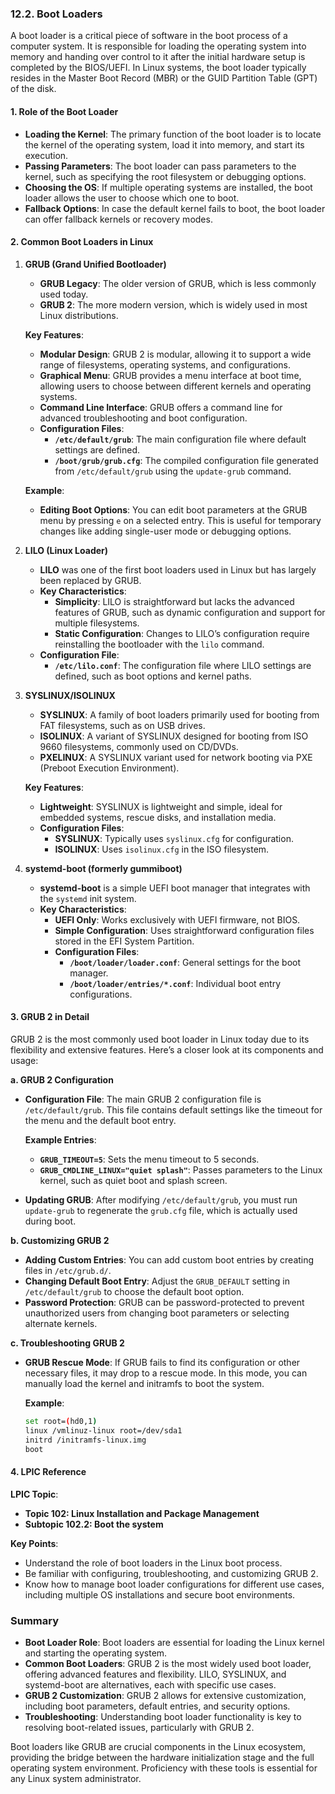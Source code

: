 ### 12.2. Boot Loaders

A boot loader is a critical piece of software in the boot process of a computer system. It is responsible for loading the operating system into memory and handing over control to it after the initial hardware setup is completed by the BIOS/UEFI. In Linux systems, the boot loader typically resides in the Master Boot Record (MBR) or the GUID Partition Table (GPT) of the disk.

#### 1. **Role of the Boot Loader**

- **Loading the Kernel**: The primary function of the boot loader is to locate the kernel of the operating system, load it into memory, and start its execution.
- **Passing Parameters**: The boot loader can pass parameters to the kernel, such as specifying the root filesystem or debugging options.
- **Choosing the OS**: If multiple operating systems are installed, the boot loader allows the user to choose which one to boot.
- **Fallback Options**: In case the default kernel fails to boot, the boot loader can offer fallback kernels or recovery modes.

#### 2. **Common Boot Loaders in Linux**

1. **GRUB (Grand Unified Bootloader)**

   - **GRUB Legacy**: The older version of GRUB, which is less commonly used today.
   - **GRUB 2**: The more modern version, which is widely used in most Linux distributions.

   **Key Features**:
   - **Modular Design**: GRUB 2 is modular, allowing it to support a wide range of filesystems, operating systems, and configurations.
   - **Graphical Menu**: GRUB provides a menu interface at boot time, allowing users to choose between different kernels and operating systems.
   - **Command Line Interface**: GRUB offers a command line for advanced troubleshooting and boot configuration.
   - **Configuration Files**:
     - **`/etc/default/grub`**: The main configuration file where default settings are defined.
     - **`/boot/grub/grub.cfg`**: The compiled configuration file generated from `/etc/default/grub` using the `update-grub` command.
  
   **Example**:
   - **Editing Boot Options**: You can edit boot parameters at the GRUB menu by pressing `e` on a selected entry. This is useful for temporary changes like adding single-user mode or debugging options.

2. **LILO (Linux Loader)**

   - **LILO** was one of the first boot loaders used in Linux but has largely been replaced by GRUB.
   - **Key Characteristics**:
     - **Simplicity**: LILO is straightforward but lacks the advanced features of GRUB, such as dynamic configuration and support for multiple filesystems.
     - **Static Configuration**: Changes to LILO’s configuration require reinstalling the bootloader with the `lilo` command.
   - **Configuration File**:
     - **`/etc/lilo.conf`**: The configuration file where LILO settings are defined, such as boot options and kernel paths.

3. **SYSLINUX/ISOLINUX**

   - **SYSLINUX**: A family of boot loaders primarily used for booting from FAT filesystems, such as on USB drives.
   - **ISOLINUX**: A variant of SYSLINUX designed for booting from ISO 9660 filesystems, commonly used on CD/DVDs.
   - **PXELINUX**: A SYSLINUX variant used for network booting via PXE (Preboot Execution Environment).
  
   **Key Features**:
   - **Lightweight**: SYSLINUX is lightweight and simple, ideal for embedded systems, rescue disks, and installation media.
   - **Configuration Files**:
     - **SYSLINUX**: Typically uses `syslinux.cfg` for configuration.
     - **ISOLINUX**: Uses `isolinux.cfg` in the ISO filesystem.

4. **systemd-boot (formerly gummiboot)**

   - **systemd-boot** is a simple UEFI boot manager that integrates with the `systemd` init system.
   - **Key Characteristics**:
     - **UEFI Only**: Works exclusively with UEFI firmware, not BIOS.
     - **Simple Configuration**: Uses straightforward configuration files stored in the EFI System Partition.
     - **Configuration Files**:
       - **`/boot/loader/loader.conf`**: General settings for the boot manager.
       - **`/boot/loader/entries/*.conf`**: Individual boot entry configurations.

#### 3. **GRUB 2 in Detail**

GRUB 2 is the most commonly used boot loader in Linux today due to its flexibility and extensive features. Here’s a closer look at its components and usage:

**a. GRUB 2 Configuration**

- **Configuration File**: The main GRUB 2 configuration file is `/etc/default/grub`. This file contains default settings like the timeout for the menu and the default boot entry.
  
  **Example Entries**:
  - **`GRUB_TIMEOUT=5`**: Sets the menu timeout to 5 seconds.
  - **`GRUB_CMDLINE_LINUX="quiet splash"`**: Passes parameters to the Linux kernel, such as quiet boot and splash screen.

- **Updating GRUB**: After modifying `/etc/default/grub`, you must run `update-grub` to regenerate the `grub.cfg` file, which is actually used during boot.

**b. Customizing GRUB 2**

- **Adding Custom Entries**: You can add custom boot entries by creating files in `/etc/grub.d/`.
- **Changing Default Boot Entry**: Adjust the `GRUB_DEFAULT` setting in `/etc/default/grub` to choose the default boot option.
- **Password Protection**: GRUB can be password-protected to prevent unauthorized users from changing boot parameters or selecting alternate kernels.

**c. Troubleshooting GRUB 2**

- **GRUB Rescue Mode**: If GRUB fails to find its configuration or other necessary files, it may drop to a rescue mode. In this mode, you can manually load the kernel and initramfs to boot the system.
  
  **Example**:
  ```bash
  set root=(hd0,1)
  linux /vmlinuz-linux root=/dev/sda1
  initrd /initramfs-linux.img
  boot
  ```

#### 4. **LPIC Reference**

**LPIC Topic**:
- **Topic 102: Linux Installation and Package Management**
- **Subtopic 102.2: Boot the system**

**Key Points**:
- Understand the role of boot loaders in the Linux boot process.
- Be familiar with configuring, troubleshooting, and customizing GRUB 2.
- Know how to manage boot loader configurations for different use cases, including multiple OS installations and secure boot environments.

### Summary

- **Boot Loader Role**: Boot loaders are essential for loading the Linux kernel and starting the operating system.
- **Common Boot Loaders**: GRUB 2 is the most widely used boot loader, offering advanced features and flexibility. LILO, SYSLINUX, and systemd-boot are alternatives, each with specific use cases.
- **GRUB 2 Customization**: GRUB 2 allows for extensive customization, including boot parameters, default entries, and security options.
- **Troubleshooting**: Understanding boot loader functionality is key to resolving boot-related issues, particularly with GRUB 2.

Boot loaders like GRUB are crucial components in the Linux ecosystem, providing the bridge between the hardware initialization stage and the full operating system environment. Proficiency with these tools is essential for any Linux system administrator.